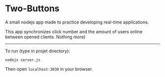 # Two-Buttons

A small nodejs app made to practice developing real-time applications.

This app synchronizes click number and the amount of users online between opened clients. Nothing more)

---

To run (type in projet directory):

    nodejs server.js

Then open `localhost:3030` in your browser.

